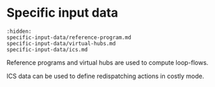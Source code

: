 # Specific input data

```{toctree}
:hidden:
specific-input-data/reference-program.md
specific-input-data/virtual-hubs.md
specific-input-data/ics.md
```

Reference programs and virtual hubs are used to compute loop-flows.

ICS data can be used to define redispatching actions in costly mode.